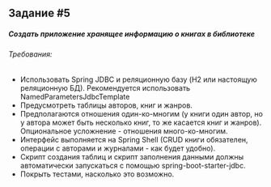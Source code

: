 Задание #5 
----------
##### Создать приложение хранящее информацию о книгах в библиотеке

###### Требования:
* Использовать Spring JDBC и реляционную базу (H2 или настоящую реляционную БД). Рекомендуется использовать NamedParametersJdbcTemplate
* Предусмотреть таблицы авторов, книг и жанров.
* Предполагаются отношения один-ко-многим (у книги один автор, но у автора может быть несколько книг, то же касается книг и жанров). Опциональное усложнение - отношения много-ко-многим.
* Интерфейс выполняется на Spring Shell (CRUD книги обязателен, операции с авторами и журналами - как будет удобно).
* Скрипт создания таблиц и скрипт заполнения данными должны автоматически запускаться с помощью spring-boot-starter-jdbc.
* Покрыть тестами, насколько это возможно.